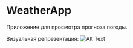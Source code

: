 # WeatherApp
 Приложение для просмотра прогноза погоды. 

Визуальная репрезентация: 
![Alt Text](https://giphy.com/gifs/NGtdm59qmgcQLDXZbv)



